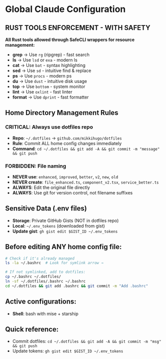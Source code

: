 # Global Claude Configuration

## RUST TOOLS ENFORCEMENT - WITH SAFETY
**All Rust tools allowed through SafeCLI wrappers for resource management:**
- **grep** → Use `rg` (ripgrep) - fast search
- **ls** → Use `lsd` or `exa` - modern ls 
- **cat** → Use `bat` - syntax highlighting
- **sed** → Use `sd` - intuitive find & replace
- **ps** → Use `procs` - modern ps
- **du** → Use `dust` - intuitive disk usage
- **top** → Use `bottom` - system monitor
- **lint** → Use `oxlint` - fast linter
- **format** → Use `dprint` - fast formatter

## Home Directory Management Rules

### CRITICAL: Always use dotfiles repo
- **Repo**: `~/.dotfiles` → `github.com/mikkihugo/dotfiles`
- **Rule**: Commit ALL home config changes immediately
- **Command**: `cd ~/.dotfiles && git add -A && git commit -m "message" && git push`

### FORBIDDEN: File naming
- **NEVER use**: `enhanced`, `improved`, `better`, `v2`, `new`, `old`
- **NEVER create**: `file_enhanced.ts`, `component_v2.tsx`, `service_better.ts`
- **ALWAYS**: Edit the original file directly
- **ALWAYS**: Use git for version control, not filename suffixes

## Sensitive Data (.env files)
- **Storage**: Private GitHub Gists (NOT in dotfiles repo)
- **Local**: `~/.env_tokens` (downloaded from gist)
- **Update gist**: `gh gist edit $GIST_ID ~/.env_tokens`

## Before editing ANY home config file:
```bash
# Check if it's already managed
ls -la ~/.bashrc  # Look for symlink arrow →

# If not symlinked, add to dotfiles:
cp ~/.bashrc ~/.dotfiles/
ln -sf ~/.dotfiles/.bashrc ~/.bashrc
cd ~/.dotfiles && git add .bashrc && git commit -m "Add .bashrc"
```

## Active configurations:
- **Shell**: bash with mise + starship

## Quick reference:
- Commit dotfiles: `cd ~/.dotfiles && git add -A && git commit -m "msg" && git push`
- Update tokens: `gh gist edit $GIST_ID ~/.env_tokens`